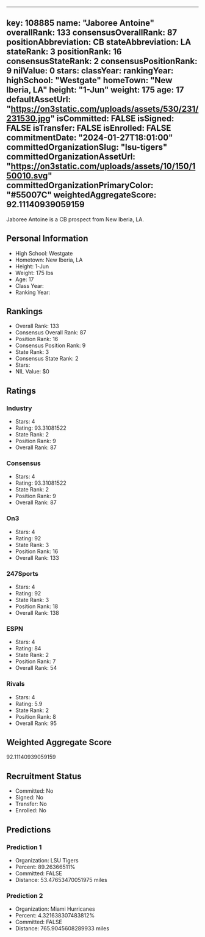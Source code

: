 ---
  key: 108885
  name: "Jaboree Antoine"
  overallRank: 133
  consensusOverallRank: 87
  positionAbbreviation: CB
  stateAbbreviation: LA
  stateRank: 3
  positionRank: 16
  consensusStateRank: 2
  consensusPositionRank: 9
  nilValue: 0
  stars: 
  classYear: 
  rankingYear: 
  highSchool: "Westgate"
  homeTown: "New Iberia, LA"
  height: "1-Jun"
  weight: 175
  age: 17
  defaultAssetUrl: "https://on3static.com/uploads/assets/530/231/231530.jpg"
  isCommitted: FALSE
  isSigned: FALSE
  isTransfer: FALSE
  isEnrolled: FALSE
  commitmentDate: "2024-01-27T18:01:00"
  committedOrganizationSlug: "lsu-tigers"
  committedOrganizationAssetUrl: "https://on3static.com/uploads/assets/10/150/150010.svg"
  committedOrganizationPrimaryColor: "#55007C"
  weightedAggregateScore: 92.11140939059159
  ---
  
  Jaboree Antoine is a CB prospect from New Iberia, LA.
  
  ## Personal Information
  - High School: Westgate
  - Hometown: New Iberia, LA
  - Height: 1-Jun
  - Weight: 175 lbs
  - Age: 17
  - Class Year: 
  - Ranking Year: 
  
  ## Rankings
  - Overall Rank: 133
  - Consensus Overall Rank: 87
  - Position Rank: 16
  - Consensus Position Rank: 9
  - State Rank: 3
  - Consensus State Rank: 2
  - Stars: 
  - NIL Value: $0
  
  ## Ratings
  
  ### Industry
  - Stars: 4
  - Rating: 93.31081522
  - State Rank: 2
  - Position Rank: 9
  - Overall Rank: 87
  
  ### Consensus
  - Stars: 4
  - Rating: 93.31081522
  - State Rank: 2
  - Position Rank: 9
  - Overall Rank: 87
  
  ### On3
  - Stars: 4
  - Rating: 92
  - State Rank: 3
  - Position Rank: 16
  - Overall Rank: 133
  
  ### 247Sports
  - Stars: 4
  - Rating: 92
  - State Rank: 3
  - Position Rank: 18
  - Overall Rank: 138
  
  ### ESPN
  - Stars: 4
  - Rating: 84
  - State Rank: 2
  - Position Rank: 7
  - Overall Rank: 54
  
  ### Rivals
  - Stars: 4
  - Rating: 5.9
  - State Rank: 2
  - Position Rank: 8
  - Overall Rank: 95
  
  ## Weighted Aggregate Score
  92.11140939059159
  
  ## Recruitment Status
  - Committed: No
  - Signed: No
  - Transfer: No
  - Enrolled: No
  
  
  
  ## Predictions
  
  ### Prediction 1
  - Organization: LSU Tigers
  - Percent: 89.26366511%
  - Committed: FALSE
  - Distance: 53.47653470051975 miles
  
  ### Prediction 2
  - Organization: Miami Hurricanes
  - Percent: 4.321638307483812%
  - Committed: FALSE
  - Distance: 765.9045608289933 miles
  